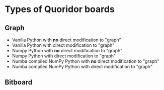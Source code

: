 # Types of Quoridor boards
## Graph
- Vanilla Python with **no** direct modification to "graph"
- Vanilla Python with direct modification to "graph"
- Numpy Python with **no** direct modification to "graph"
- Numpy Python with direct modification to "graph"
- Numba compiled NumPy Python with **no** direct modification to "graph"
- Numba compiled NumPy Python with direct modification to "graph"
## Bitboard